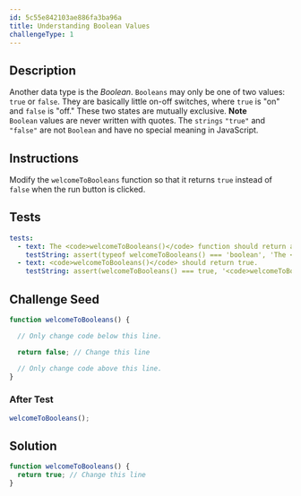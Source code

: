 ```yaml
---
id: 5c55e842103ae886fa3ba96a
title: Understanding Boolean Values
challengeType: 1
---
```


## Description
<section id='description'>
Another data type is the <dfn>Boolean</dfn>. <code>Booleans</code> may only be one of two values: <code>true</code> or <code>false</code>. They are basically little on-off switches, where <code>true</code> is "on" and <code>false</code> is "off."  These two states are mutually exclusive.
<strong>Note</strong><br><code>Boolean</code> values are never written with quotes. The <code>strings</code> <code>"true"</code> and <code>"false"</code> are not <code>Boolean</code> and have no special meaning in JavaScript.
</section>

## Instructions
<section id='instructions'>
Modify the <code>welcomeToBooleans</code> function so that it returns <code>true</code> instead of <code>false</code> when the run button is clicked.
</section>

## Tests
<section id='tests'>

```yml
tests:
  - text: The <code>welcomeToBooleans()</code> function should return a boolean &#40;true/false&#41; value.
    testString: assert(typeof welcomeToBooleans() === 'boolean', 'The <code>welcomeToBooleans()</code> function should return a boolean &#40;true/false&#41; value.');
  - text: <code>welcomeToBooleans()</code> should return true.
    testString: assert(welcomeToBooleans() === true, '<code>welcomeToBooleans()</code> should return true.');

```

</section>

## Challenge Seed
<section id='challengeSeed'>

<div id='js-seed'>

```js
function welcomeToBooleans() {

  // Only change code below this line.

  return false; // Change this line

  // Only change code above this line.
}
```

</div>


### After Test
<div id='js-teardown'>

```js
welcomeToBooleans();
```

</div>

</section>

## Solution
<section id='solution'>


```js
function welcomeToBooleans() {
  return true; // Change this line
}
```

</section>
